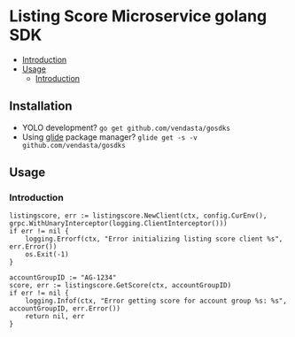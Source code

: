 # Listing Score Microservice golang SDK
- [Introduction](https://github.com/vendasta/gosdks/tree/master/listingscore#installation)
- [Usage](https://github.com/vendasta/gosdks/tree/master/listingscore#usage)
  - [Introduction](https://github.com/vendasta/gosdks/tree/master/listingscore#introduction)

## Installation

* YOLO development? `go get github.com/vendasta/gosdks`
* Using [glide](https://github.com/Masterminds/glide) package manager? `glide get -s -v github.com/vendasta/gosdks`

## Usage

### Introduction

```golang
listingscore, err := listingscore.NewClient(ctx, config.CurEnv(), grpc.WithUnaryInterceptor(logging.ClientInterceptor()))
if err != nil {
    logging.Errorf(ctx, "Error initializing listing score client %s", err.Error())
    os.Exit(-1)
}

accountGroupID := "AG-1234"
score, err := listingscore.GetScore(ctx, accountGroupID)
if err != nil {
    logging.Infof(ctx, "Error getting score for account group %s: %s", accountGroupID, err.Error())
    return nil, err
}
```
